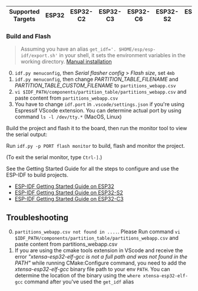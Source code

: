 | Supported Targets | ESP32 | ESP32-C2 | ESP32-C3 | ESP32-C6 | ESP32-S2 | ESP32-S3 |
| ----------------- | ----- | -------- | -------- | -------- | -------- | -------- |

### Build and Flash

> Assuming you have an alias `get_idf='. $HOME/esp/esp-idf/export.sh'` in your shell, it sets the environment variables in the working directory.
> [Manual installation](https://docs.espressif.com/projects/esp-idf/en/latest/esp32/get-started/linux-macos-setup.html#step-2-get-esp-idf)

0. `idf.py menuconfig`, then *Serial flasher config* > *Flash size*, set `4mb`
1. `idf.py menuconfig`, then change *PARTITION_TABLE_FILENAME* and *PARTITION_TABLE_CUSTOM_FILENAME* to `partitions_webapp.csv`
2. `vi $IDF_PATH/components/partition_table/partitions_webapp.csv` and paste content from `partitions_webapp.csv`
3. You have to change `idf.port` in `.vscode/settings.json` if you're using Espressif VScode extension. You can determine actual port by using command `ls -l /dev/tty.*` (MacOS, Linux)


Build the project and flash it to the board, then run the monitor tool to view the serial output:

Run `idf.py -p PORT flash monitor` to build, flash and monitor the project.

(To exit the serial monitor, type ``Ctrl-]``.)

See the Getting Started Guide for all the steps to configure and use the ESP-IDF to build projects.

* [ESP-IDF Getting Started Guide on ESP32](https://docs.espressif.com/projects/esp-idf/en/latest/esp32/get-started/index.html)
* [ESP-IDF Getting Started Guide on ESP32-S2](https://docs.espressif.com/projects/esp-idf/en/latest/esp32s2/get-started/index.html)
* [ESP-IDF Getting Started Guide on ESP32-C3](https://docs.espressif.com/projects/esp-idf/en/latest/esp32c3/get-started/index.html)

## Troubleshooting

0. `partitions_webapp.csv not found in ....`. Please Run command `vi $IDF_PATH/components/partition_table/partitions_webapp.csv` and paste content from partitions_webapp.csv
1. If you are using the cmake tools extension in VScode and receive the error *"xtensa-esp32-elf-gcc is not a full path and was not found in the PATH"* while running CMake:Configure command, you need to add the *xtensa-esp32-elf-gcc* binary file path to your env `PATH`. You can determine the location of the binary using the `where xtensa-esp32-elf-gcc` command after you've used the `get_idf` alias

